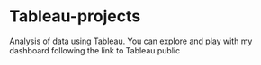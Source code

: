 # Tableau-projects
Analysis of data using Tableau. You can explore and play with my dashboard following the link to Tableau public
